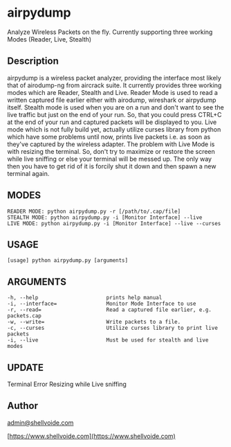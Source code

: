 # airpydump
Analyze Wireless Packets on the fly. Currently supporting three working Modes (Reader, Live, Stealth)

## Description

  airpydump is a wireless packet analyzer, providing the interface most likely that of airodump-ng from aircrack suite. It currently provides three working modes which are Reader, Stealth and Live. Reader Mode is used to read a written captured file earlier either with airodump, wireshark or airpydump itself. Stealth mode is used when you are on a run and don't want to see the live traffic but just on the end of your run. So, that you could press CTRL+C at the end of your run and captured packets will be displayed to you. Live mode which is not fully build yet, actually utilize curses library from python which have some problems until now, prints live packets i.e. as soon as they've captured by the wireless adapter. The problem with Live Mode is with resizing the terminal. So, don't try to maximize or restore the screen while live sniffing or else your terminal will be messed up. The only way then you have to get rid of it is forcily shut it down and then spawn a new terminal again. 
  
## MODES
```
READER MODE: python airpydump.py -r [/path/to/.cap/file]
STEALTH MODE: python airpydump.py -i [Monitor Interface] --live
LIVE MODE: python airpydump.py -i [Monitor Interface] --live --curses
```
## USAGE
```
[usage] python airpydump.py [arguments]
```
## ARGUMENTS
```
-h, --help                      prints help manual
-i, --interface=                Monitor Mode Interface to use
-r, --read=                     Read a captured file earlier, e.g. packets.cap
-w, --write=                    Write packets to a file.
-c, --curses                    Utilize curses library to print live packets
-i, --live                      Must be used for stealth and live modes
```
## UPDATE

Terminal Error Resizing while Live sniffing

## Author

admin@shellvoide.com

[https://www.shellvoide.com](https://www.shellvoide.com)
